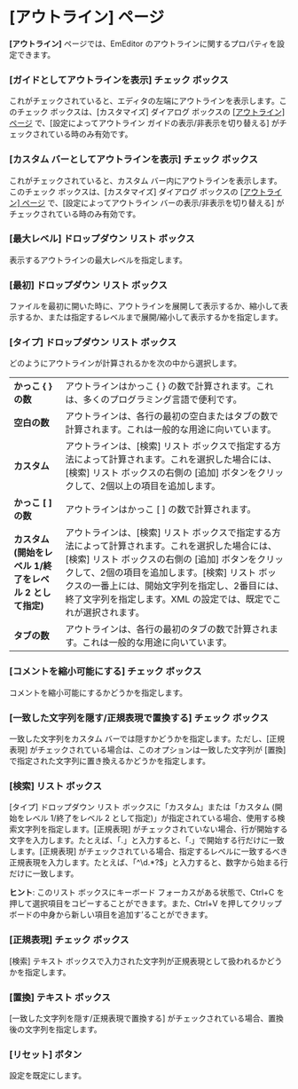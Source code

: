 # \[アウトライン\] ページ

**\[アウトライン\]** ページでは、EmEditor のアウトラインに関するプロパティを設定できます。

### \[ガイドとしてアウトラインを表示\] チェック ボックス

これがチェックされていると、エディタの左端にアウトラインを表示します。このチェック ボックスは、\[カスタマイズ\] ダイアログ ボックスの [\[アウトライン\] ページ](../../customize/outline/index) で、\[設定によってアウトライン ガイドの表示/非表示を切り替える\] がチェックされている時のみ有効です。

### \[カスタム バーとしてアウトラインを表示\] チェック ボックス

これがチェックされていると、カスタム バー内にアウトラインを表示します。このチェック ボックスは、\[カスタマイズ\] ダイアログ ボックスの [\[アウトライン\] ページ](../../customize/outline/index) で、\[設定によってアウトライン バーの表示/非表示を切り替える\] がチェックされている時のみ有効です。

### \[最大レベル\] ドロップダウン リスト ボックス

表示するアウトラインの最大レベルを指定します。

### \[最初\] ドロップダウン リスト ボックス

ファイルを最初に開いた時に、アウトラインを展開して表示するか、縮小して表示するか、または指定するレベルまで展開/縮小して表示するかを指定します。

### \[タイプ\] ドロップダウン リスト ボックス

どのようにアウトラインが計算されるかを次の中から選択します。

|     |     |
| --- | --- |
| **かっこ { } の数** | アウトラインはかっこ { } の数で計算されます。これは、多くのプログラミング言語で便利です。 |
| **空白の数** | アウトラインは、各行の最初の空白またはタブの数で計算されます。これは一般的な用途に向いています。 |
| **カスタム** | アウトラインは、\[検索\] リスト ボックスで指定する方法によって計算されます。これを選択した場合には、\[検索\] リスト ボックスの右側の \[追加\] ボタンをクリックして、2個以上の項目を追加します。 |
| **かっこ \[ \] の数** | アウトラインはかっこ \[ \] の数で計算されます。 |
| **カスタム (開始をレベル 1/終了をレベル 2 として指定)** | アウトラインは、\[検索\] リスト ボックスで指定する方法によって計算されます。これを選択した場合には、\[検索\] リスト ボックスの右側の \[追加\] ボタンをクリックして、2個の項目を追加します。\[検索\] リスト ボックスの一番上には、開始文字列を指定し、2番目には、終了文字列を指定します。XML の設定では、既定でこれが選択されます。 |
| **タブの数** | アウトラインは、各行の最初のタブの数で計算されます。これは一般的な用途に向いています。 |

### \[コメントを縮小可能にする\] チェック ボックス

コメントを縮小可能にするかどうかを指定します。

### \[一致した文字列を隠す/正規表現で置換する\] チェック ボックス

一致した文字列をカスタム バーでは隠すかどうかを指定します。ただし、\[正規表現\] がチェックされている場合は、このオプションは一致した文字列が \[置換\] で指定された文字列に置き換えるかどうかを指定します。

### \[検索\] リスト ボックス

\[タイプ\] ドロップダウン リスト ボックスに「カスタム」または「カスタム (開始をレベル 1/終了をレベル 2 として指定)」が指定されている場合、使用する検索文字列を指定します。\[正規表現\] がチェックされていない場合、行が開始する文字を入力します。たとえば、「.」と入力すると、「.」で開始する行だけに一致します。\[正規表現\] がチェックされている場合、指定するレベルに一致するべき正規表現を入力します。たとえば、「^\\d.\*?$」と入力すると、数字から始まる行だけに一致します。

**ヒント**: このリスト
ボックスにキーボード フォーカスがある状態で、Ctrl+C を押して選択項目をコピーすることができます。また、Ctrl+V を押してクリップボードの中身から新しい項目を追加す’ることができます。

### \[正規表現\] チェック ボックス

\[検索\] テキスト ボックスで入力された文字列が正規表現として扱われるかどうかを指定します。

### \[置換\] テキスト ボックス

\[一致した文字列を隠す/正規表現で置換する\] がチェックされている場合、置換後の文字列を指定します。

### \[リセット\] ボタン

設定を既定にします。

